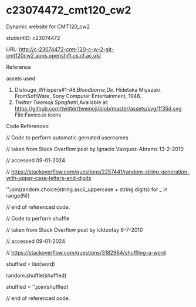 # c23074472_cmt120_cw2


Dynamic website for CMT120_cw2


studentID: c23074472


URL: http://c-23074472-cmt-120-c-w-2-git-cmt120cw2.apps.openshift.cs.cf.ac.uk/


Reference




assets used

1. Dialouge_Whispers#1-#8,_Bloodborne_,Dir. Hidetaka Miyazaki. FromSoftWare, Sony Computer Entertainment, 1946.
2. _Twitter Twemoji Spaghetti_,Available at: https://github.com/twitter/twemoji/blob/master/assets/svg/1f35d.svg File:Favico.io icons

Code References:

// Code to perform automatic gernated usernames

// taken from Stack Overflow post by  Ignacio Vazquez-Abrams 13-2-2010 

// accessed 09-01-2024

// https://stackoverflow.com/questions/2257441/random-string-generation-with-upper-case-letters-and-digits

''.join(random.choice(string.ascii_uppercase + string.digits) for _ in range(N))

// end of referenced code.

// Code to perform shuffle  

// taken from Stack Overflow post by  icktoofay 6-7-2010 

// accessed 09-01-2024

// https://stackoverflow.com/questions/3182964/shuffling-a-word

 
 shuffled = list(word)

 random.shuffle(shuffled)

 shuffled = ''.join(shuffled)


// end of referenced code.


